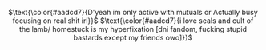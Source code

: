<div align="center">

$\text{\color{#aadcd7}{D'yeah im only active with mutuals or Actually busy focusing on real shit irl}}$
$\text{\color{#aadcd7}{i love seals and cult of the lamb/ homestuck is my hyperfixation [dni fandom, fucking stupid bastards except my friends owo]}}$

</p>
